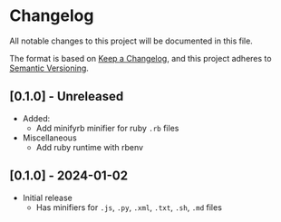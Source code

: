 # Changelog

All notable changes to this project will be documented in this file.

The format is based on [Keep a Changelog](https://keepachangelog.com/en/1.0.0/),
and this project adheres to [Semantic Versioning](https://semver.org/spec/v2.0.0.html).

## \[0.1.0\] - Unreleased

- Added:
    - Add minifyrb minifier for ruby `.rb` files
- Miscellaneous
    - Add ruby runtime with rbenv

## \[0.1.0\] - 2024-01-02

- Initial release
    - Has minifiers for `.js`, `.py`, `.xml`, `.txt`, `.sh`, `.md` files
